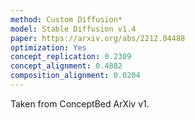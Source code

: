```yaml
---
method: Custom Diffusion*
model: Stable Diffusion v1.4
paper: https://arxiv.org/abs/2212.04488
optimization: Yes
concept_replication: 0.2309
concept_alignment: 0.4882
composition_alignment: 0.0204
---
```


Taken from ConceptBed ArXiv v1.